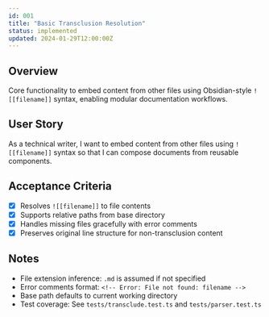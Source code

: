 ```yaml
---
id: 001
title: "Basic Transclusion Resolution"
status: implemented
updated: 2024-01-29T12:00:00Z
---
```


## Overview

Core functionality to embed content from other files using Obsidian-style `![[filename]]` syntax, enabling modular documentation workflows.

## User Story

As a technical writer, I want to embed content from other files using `![[filename]]` syntax so that I can compose documents from reusable components.

## Acceptance Criteria

- [x] Resolves `![[filename]]` to file contents
- [x] Supports relative paths from base directory
- [x] Handles missing files gracefully with error comments
- [x] Preserves original line structure for non-transclusion content

## Notes

- File extension inference: `.md` is assumed if not specified
- Error comments format: `<!-- Error: File not found: filename -->`
- Base path defaults to current working directory
- Test coverage: See `tests/transclude.test.ts` and `tests/parser.test.ts`